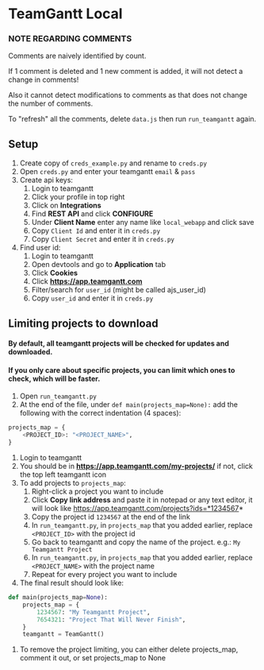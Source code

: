 # TeamGantt Local

### NOTE REGARDING COMMENTS
Comments are naively identified by count.

If 1 comment is deleted and 1 new comment is added, it will not detect a change in comments!

Also it cannot detect modifications to comments as that does not change the number of comments.

To "refresh" all the comments, delete `data.js` then run `run_teamgantt` again.


## Setup

1. Create copy of `creds_example.py` and rename to `creds.py`
1. Open `creds.py` and enter your teamgantt `email` & `pass`
1. Create api keys:
	1. Login to teamgantt
	1. Click your profile in top right
	1. Click on **Integrations**
	1. Find **REST API** and click **CONFIGURE**
	1. Under **Client Name** enter any name like `local_webapp` and click save
	1. Copy `Client Id` and enter it in `creds.py`
	1. Copy `Client Secret` and enter it in `creds.py`
1. Find user id:
	1. Login to teamgantt
	1. Open devtools and go to **Application** tab
	1. Click **Cookies**
	1. Click **https://app.teamgantt.com**
	1. Filter/search for `user_id` (might be called ajs_user_id)
	1. Copy `user_id` and enter it in `creds.py`


## Limiting projects to download

#### By default, all teamgantt projects will be checked for updates and downloaded.
#### If you only care about specific projects, you can limit which ones to check, which will be faster.

1. Open `run_teamgantt.py`
1. At the end of the file, under `def main(projects_map=None):` add the following with the correct indentation (4 spaces):
```python
projects_map = {
    <PROJECT_ID>: "<PROJECT_NAME>",
}
```
1. Login to teamgantt
1. You should be in **https://app.teamgantt.com/my-projects/** if not, click the top left teamgantt icon
1. To add projects to `projects_map`:
	1. Right-click a project you want to include
	1. Click **Copy link address** and paste it in notepad or any text editor, it will look like https://app.teamgantt.com/projects?ids=*1234567*
	1. Copy the project id `1234567` at the end of the link
	1. In `run_teamgantt.py`, in `projects_map` that you added earlier, replace `<PROJECT_ID>` with the project id
	1. Go back to teamgantt and copy the name of the project. e.g.: `My Teamgantt Project`
	1. In `run_teamgantt.py`, in `projects_map` that you added earlier, replace `<PROJECT_NAME>` with the project name
	1. Repeat for every project you want to include
1. The final result should look like:
```python
def main(projects_map=None):
    projects_map = {
        1234567: "My Teamgantt Project",
        7654321: "Project That Will Never Finish",
    }
    teamgantt = TeamGantt()
```
1. To remove the project limiting, you can either delete projects_map, comment it out, or set projects_map to None